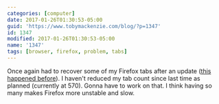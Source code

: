 ```yaml
---
categories: [computer]
date: 2017-01-26T01:30:53-05:00
guid: 'https://www.tobymackenzie.com/blog/?p=1347'
id: 1347
modified: 2017-01-26T01:30:53-05:00
name: '1347'
tags: [browser, firefox, problem, tabs]
---
```


Once again had to recover some of my Firefox tabs after an update ([this happened before](https://www.tobymackenzie.com/blog/2016/12/20/1315/)).  I haven't reduced my tab count since last time as planned (currently at 570).  Gonna have to work on that.  I think having so many makes Firefox more unstable and slow.
